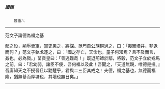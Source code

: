 

##### 國語
　　`晉語六`

* * *

范文子論德為福之基

鄢之役，荊壓晉軍，軍吏患之，將謀。范匄自公族趨過之，曰：「夷竈堙井，非退而何？」范文子執戈逐之，曰：「國之存亡，天命也，童子何知焉？且不及而言，姦也，必為戮。」苗賁皇曰：「善逃難哉！」既退荊師於鄢，將穀，范文子立於戎馬之前，曰：「君幼弱，諸臣不佞，吾何福以及此！吾聞之，『天道無親，唯德是授。』吾庸知天之不授晉且以勸楚乎，君與二三臣其戒之！夫德，福之基也，無德而福隆，猶無基而厚墉也，其壞也無日矣。」

* * *

